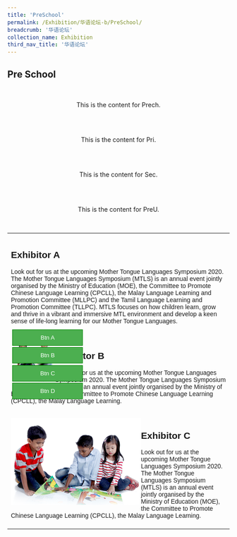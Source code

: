 ```yaml
---
title: 'PreSchool'
permalink: /Exhibition/华语论坛-b/PreSchool/
breadcrumb: '华语论坛'
collection_name: Exhibition
third_nav_title: '华语论坛'
---
```

## Pre School

<div style="margin-top:auto;margin-bottom:auto;text-align:center;">
<div class="tab">
<div id="Prech"><br/>
<p>This is the content for Prech.</p><br/>
</div>
<div id="Pri"><br/>
<p>This is the content for Pri.</p><br/>
</div>
<div id="Sec"><br/>
<p>This is the content for Sec.</p><br/>
</div>
<div id="PreU"><br/>
<p>This is the content for PreU.</p><br/>
</div>
</div>

<html>
<head>
<style>
table {
  font-family: arial, sans-serif;
  border-collapse: collapse;
  width: 100%;
}
td, th {
  text-align: left;
  padding: 8px;
}
.imagebox {
  //width: 50%;
  float: left;
}
  .btn-group {
    width: 50%;
    text-align:center;
    float: left;
    margin:0 auto;
    position:absolute;
    top: 20%;
  }

.textbox {
  width: 50%;
  float: right;
  text-align: center;
  padding-top: 20px;
  background-color: #666;
  color: #fff;
}
.btn-group button {
  background-color: #4CAF50; 
  border: 1px solid green;
  color: white;
  padding: 10px 24px; 
  cursor: pointer;
  width: 50%; 
  display: block;
  margin-bottom: 10px;
  margin: .2rem;
  width: 160px;
}

.btn-group button:not(:last-child) {
  border-bottom: none; 
}

/* Add a background color on hover */
.btn-group button:hover {
  background-color: #3e8e41;
}
</style>
</head>
<body>
<table>
  
<tr>
<td>
<div class="btn-group">
  <button>Btn A</button>
  <button>Btn B</button>
  <button>Btn C</button>
  <button>Btn D</button>
</div>

<div class="textbox">
<h2>Exhibitor A</h2>
<p>Look out for us at the upcoming Mother Tongue Languages Symposium 2020. The Mother Tongue Languages Symposium (MTLS) is an annual event jointly organised by the Ministry of Education (MOE), the Committee to Promote Chinese Language Learning (CPCLL), the Malay Language Learning and Promotion Committee (MLLPC) and the Tamil Language Learning and Promotion Committee (TLLPC).
MTLS focuses on how children learn, grow and thrive in a vibrant and immersive MTL environment and develop a keen sense of life-long learning for our Mother Tongue Languages.</p>
</div>
</td>
</tr> 

<tr>
<td>
<div class="imagebox">
<img src="/images/eventSub.png" style="width:100px;height:100px;" />
</div>

<div class="textbox">
<h2>Exhibitor B</h2>
<p>Look out for us at the upcoming Mother Tongue Languages Symposium 2020. The Mother Tongue Languages Symposium (MTLS) is an annual event jointly organised by the Ministry of Education (MOE), the Committee to Promote Chinese Language Learning (CPCLL), the Malay Language Learning.</p>
</div>
</td>
</tr> 

<tr>
<td>
<div class="imagebox">
<img src="/images/img01.png" width="100%" height="auto" />
</div>

<div class="textbox">
<h2>Exhibitor C</h2>
<p>Look out for us at the upcoming Mother Tongue Languages Symposium 2020. The Mother Tongue Languages Symposium (MTLS) is an annual event jointly organised by the Ministry of Education (MOE), the Committee to Promote Chinese Language Learning (CPCLL), the Malay Language Learning.</p>
</div>
</td>
</tr> 

</table>


